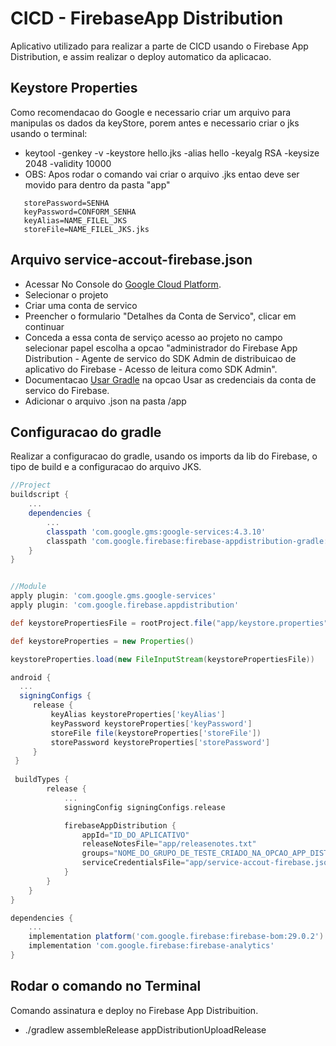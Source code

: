 # CICD - FirebaseApp Distribution

Aplicativo utilizado para realizar a parte de CICD usando o Firebase App Distribution, e assim realizar o deploy automatico da aplicacao.

## Keystore Properties

Como recomendacao do Google e necessario criar um arquivo para manipulas os dados da keyStore, porem antes e necessario criar o jks usando o terminal:
- keytool -genkey -v -keystore hello.jks -alias hello -keyalg RSA -keysize 2048 -validity 10000
- OBS: Apos rodar o comando vai criar o arquivo .jks entao deve ser movido para dentro da pasta "app"

```keystore.properties
   storePassword=SENHA
   keyPassword=CONFORM_SENHA
   keyAlias=NAME_FILEL_JKS
   storeFile=NAME_FILEL_JKS.jks
```

## Arquivo service-accout-firebase.json
- Acessar No Console do [Google Cloud Platform](https://console.cloud.google.com/projectselector2/iam-admin/serviceaccounts).
- Selecionar o projeto
- Criar uma conta de servico
- Preencher o formulario "Detalhes da Conta de Servico", clicar em continuar
- Conceda a essa conta de serviço acesso ao projeto no campo selecionar papel escolha a opcao "administrador do Firebase App Distribution - Agente de servico do SDK Admin de distribuicao de aplicativo do Firebase - Acesso de leitura como SDK Admin".
- Documentacao [Usar Gradle](https://firebase.google.com/docs/app-distribution/android/distribute-gradle) na opcao Usar as credenciais da conta de servico do Firebase. 
- Adicionar o arquivo .json na pasta /app

## Configuracao do gradle

Realizar a configuracao do gradle, usando os imports da lib do Firebase, o tipo de build e a configuracao do arquivo JKS.

```build.gradle
//Project
buildscript {
    ...
    dependencies {
        ...
        classpath 'com.google.gms:google-services:4.3.10'
        classpath 'com.google.firebase:firebase-appdistribution-gradle:2.1.1'
    }
}


//Module
apply plugin: 'com.google.gms.google-services'
apply plugin: 'com.google.firebase.appdistribution'

def keystorePropertiesFile = rootProject.file("app/keystore.properties")

def keystoreProperties = new Properties()

keystoreProperties.load(new FileInputStream(keystorePropertiesFile))

android {
  ...
  signingConfigs {
     release {
         keyAlias keystoreProperties['keyAlias']
         keyPassword keystoreProperties['keyPassword']
         storeFile file(keystoreProperties['storeFile'])
         storePassword keystoreProperties['storePassword']
     }
 }
 
 buildTypes {
        release {
            ...
            signingConfig signingConfigs.release

            firebaseAppDistribution {
                appId="ID_DO_APLICATIVO"
                releaseNotesFile="app/releasenotes.txt"
                groups="NOME_DO_GRUPO_DE_TESTE_CRIADO_NA_OPCAO_APP_DISTRIBUTION"
                serviceCredentialsFile="app/service-accout-firebase.json"
            }
        }
    }
}

dependencies {
    ...
    implementation platform('com.google.firebase:firebase-bom:29.0.2')
    implementation 'com.google.firebase:firebase-analytics'
}
```

## Rodar o comando no Terminal

Comando assinatura e deploy no Firebase App Distribuition.

- ./gradlew assembleRelease appDistributionUploadRelease






